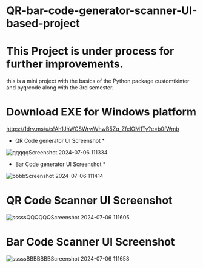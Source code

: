 # QR-bar-code-generator-scanner-UI-based-project #
# This Project is under process for further improvements. #


this is a mini project with the basics of the Python package customtkinter and pyqrcode along with the 3rd semester.
# Download EXE for Windows platform #
https://1drv.ms/u/s!Ah1JhWCSWrwWhwB5Zg_ZfeIOM1Ty?e=b0fWmb

* QR Code generator UI Screenshot *

![qqqqqScreenshot 2024-07-06 111334](https://github.com/ankit-tejwan/QR-code-bar-code-generator-and-scanner-UI-based-software/assets/77053184/3c287ced-c0ea-4c5f-8d5e-95440f5504bb)

* Bar Code generator UI Screenshot *
  
![bbbbScreenshot 2024-07-06 111414](https://github.com/ankit-tejwan/QR-code-bar-code-generator-and-scanner-UI-based-software/assets/77053184/5cdaec2f-285b-4da4-93f8-532d8b6dfce2)


# QR Code Scanner UI Screenshot #

![sssssQQQQQQScreenshot 2024-07-06 111605](https://github.com/ankit-tejwan/QR-code-bar-code-generator-and-scanner-UI-based-software/assets/77053184/61995407-0983-4030-ac49-1f91caa14c0c)


# Bar Code Scanner UI Screenshot #

![sssssBBBBBBBScreenshot 2024-07-06 111658](https://github.com/ankit-tejwan/QR-code-bar-code-generator-and-scanner-UI-based-software/assets/77053184/305d3fb3-4a38-42ad-a315-e4b94b04e454)
